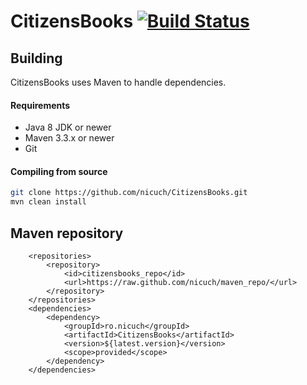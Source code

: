 CitizensBooks [![Build Status](https://travis-ci.org/nicuch/CitizensBooks.svg?branch=master)](https://travis-ci.org/nicuch/CitizensBooks)
===========

## Building
CitizensBooks uses Maven to handle dependencies.

#### Requirements
* Java 8 JDK or newer
* Maven 3.3.x or newer
* Git

#### Compiling from source
```sh
git clone https://github.com/nicuch/CitizensBooks.git
mvn clean install
```
## Maven repository

```
    <repositories>
        <repository>
            <id>citizensbooks_repo</id>
            <url>https://raw.github.com/nicuch/maven_repo/</url>
        </repository>
    </repositories>
    <dependencies>
        <dependency>
            <groupId>ro.nicuch</groupId>
            <artifactId>CitizensBooks</artifactId>
            <version>${latest.version}</version>
            <scope>provided</scope>
        </dependency>
    </dependencies>
```
